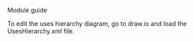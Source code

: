 Module guide

To edit the uses hierarchy diagram, go to draw.io and load the UsesHierarchy.xml file.